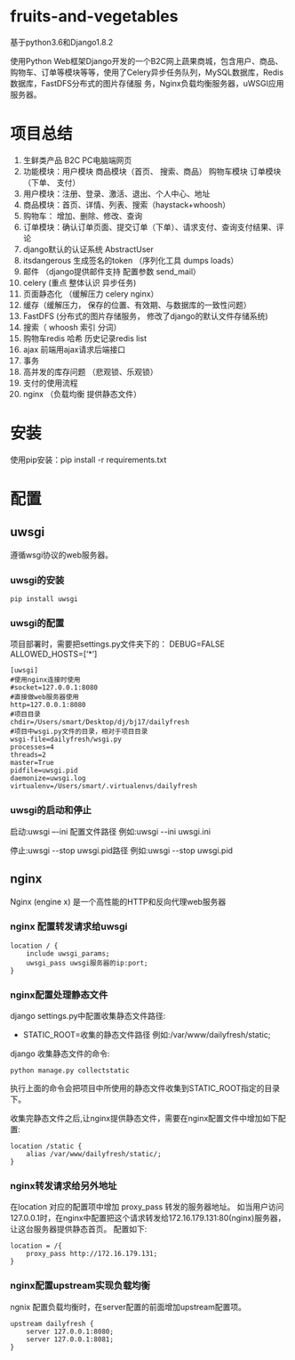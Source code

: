 # fruits-and-vegetables
基于python3.6和Django1.8.2

使用Python Web框架Django开发的一个B2C网上蔬果商城，包含用户、商品、购物车、订单等模块等等，使用了Celery异步任务队列，MySQL数据库，Redis数据库，FastDFS分布式的图片存储服 务，Nginx负载均衡服务器，uWSGI应用服务器。
# 项目总结
1.	生鲜类产品  B2C  PC电脑端网页
2.	功能模块：用户模块  商品模块（首页、 搜索、商品） 购物车模块  订单模块（下单、 支付）
3.	用户模块：注册、登录、激活、退出、个人中心、地址
4.	商品模块：首页、详情、列表、搜索（haystack+whoosh）
5.	购物车： 增加、删除、修改、查询
6.	订单模块：确认订单页面、提交订单（下单）、请求支付、查询支付结果、评论
7.	django默认的认证系统 AbstractUser
8.	itsdangerous  生成签名的token （序列化工具 dumps  loads）
9.	邮件 （django提供邮件支持 配置参数  send_mail）
10.	 celery (重点  整体认识 异步任务)
11.	 页面静态化 （缓解压力  celery  nginx）
12.	 缓存（缓解压力， 保存的位置、有效期、与数据库的一致性问题）
13.	 FastDFS (分布式的图片存储服务， 修改了django的默认文件存储系统)
14.	 搜索（ whoosh  索引  分词）
15.	 购物车redis 哈希 历史记录redis list
16.	 ajax 前端用ajax请求后端接口
17.	 事务
18.	 高并发的库存问题 （悲观锁、乐观锁）
19.	 支付的使用流程
20.	 nginx （负载均衡  提供静态文件）

# 安装
使用pip安装：pip install -r requirements.txt

# 配置
## uwsgi
遵循wsgi协议的web服务器。
### uwsgi的安装
	pip install uwsgi
### uwsgi的配置
项目部署时，需要把settings.py文件夹下的：
    DEBUG=FALSE
    ALLOWED_HOSTS=[‘*’] 
    
    [uwsgi]
    #使用nginx连接时使用
    #socket=127.0.0.1:8080
    #直接做web服务器使用
    http=127.0.0.1:8080
    #项目目录
    chdir=/Users/smart/Desktop/dj/bj17/dailyfresh
    #项目中wsgi.py文件的目录，相对于项目目录
    wsgi-file=dailyfresh/wsgi.py
    processes=4
    threads=2
    master=True
    pidfile=uwsgi.pid
    daemonize=uwsgi.log
    virtualenv=/Users/smart/.virtualenvs/dailyfresh
### uwsgi的启动和停止
启动:uwsgi –-ini 配置文件路径 例如:uwsgi --ini uwsgi.ini

停止:uwsgi --stop uwsgi.pid路径 例如:uwsgi --stop uwsgi.pid
## nginx
Nginx (engine x) 是一个高性能的HTTP和反向代理web服务器
### nginx 配置转发请求给uwsgi
    location / {
    	include uwsgi_params;
    	uwsgi_pass uwsgi服务器的ip:port;
    }
### nginx配置处理静态文件
django settings.py中配置收集静态文件路径:


- STATIC_ROOT=收集的静态文件路径 例如:/var/www/dailyfresh/static;

django 收集静态文件的命令:

    python manage.py collectstatic
执行上面的命令会把项目中所使用的静态文件收集到STATIC_ROOT指定的目录下。

收集完静态文件之后,让nginx提供静态文件，需要在nginx配置文件中增加如下配置:

    location /static {
    	alias /var/www/dailyfresh/static/;
    }
### nginx转发请求给另外地址
在location 对应的配置项中增加 proxy_pass 转发的服务器地址。
如当用户访问127.0.0.1时，在nginx中配置把这个请求转发给172.16.179.131:80(nginx)服务器，让这台服务器提供静态首页。
配置如下:

    location = /{
    	proxy_pass http://172.16.179.131;
    }
### nginx配置upstream实现负载均衡
ngnix 配置负载均衡时，在server配置的前面增加upstream配置项。

    upstream dailyfresh {
    	server 127.0.0.1:8080;
    	server 127.0.0.1:8081;
    }
